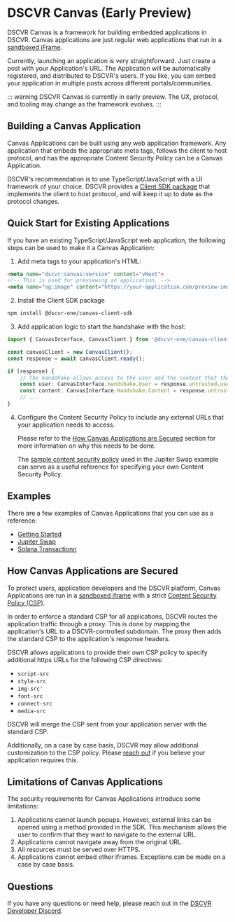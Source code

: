 # DSCVR Canvas (Early Preview)

DSCVR Canvas is a framework for building embedded applications in DSCVR. Canvas applications are just regular web applications that run in a [sandboxed iFrame](https://developer.mozilla.org/en-US/docs/Web/HTML/Element/iframe#sandbox). 

Currently, launching an application is very straightforward. Just create a post with your Application's URL. The Application will be automatically registered, and distributed to DSCVR's users. If you like, you can embed your application in multiple posts across different portals/communities.

::: warning
DSCVR Canvas is currently in early preview. The UX, protocol, and tooling may change as the framework evolves.
:::
 
## Building a Canvas Application

Canvas Applications can be built using any web application framework. Any application that embeds the appropriate meta tags, follows the client to host protocol, and has the appropriate Content Security Policy can be a Canvas Application.

DSCVR's recommendation is to use TypeScript/JavaScript with a UI framework of your choice. DSCVR provides a [Client SDK package](https://www.npmjs.com/package/@dscvr-one/canvas-client-sdk) that implements the client to host protocol, and will keep it up to date as the protocol changes.

## Quick Start for Existing Applications

If you have an existing TypeScript/JavaScript web application, the following steps can be used to make it a Canvas Application:

1. Add meta tags to your application's HTML:

```html
<meta name="dscvr:canvas:version" content="vNext">
<!-- This is used for previewing an application. -->
<meta name="og:image" content="https://your-application.com/preview-image.png">
```

2. Install the Client SDK package

```bash
npm install @dscvr-one/canvas-client-sdk
```

3. Add application logic to start the handshake with the host:

```typescript
import { CanvasInterface, CanvasClient } from '@dscvr-one/canvas-client-sdk';

const canvasClient = new CanvasClient();
const response = await canvasClient.ready();

if (response) {
    // The handshake allows access to the user and the content that the application is embedded in.
    const user: CanvasInterface.Handshake.User = response.untrusted.user;
    const content: CanvasInterface.Handshake.Content = response.untrusted.content;
    // ...
}
```

4. Configure the Content Security Policy to include any external URLs that your application needs to access. 
   
   Please refer to the [How Canvas Applications are Secured](#how-canvas-applications-are-secured) section for more information on why this needs to be done. 
   
   The [sample content security policy](https://github.com/dscvr-one/dscvr-canvas/blob/main/examples/jupiter-swap/vercel.json#L8) used in the Jupiter Swap example can serve as a useful reference for specifying your own Content Security Policy.

## Examples

There are a few examples of Canvas Applications that you can use as a reference:

- [Getting Started](https://github.com/dscvr-one/dscvr-canvas/tree/main/examples/getting-started)
- [Jupiter Swap](https://github.com/dscvr-one/dscvr-canvas/tree/main/examples/jupiter-swap)
- [Solana Transactionn](https://github.com/dscvr-one/dscvr-canvas/tree/main/examples/transaction)

## How Canvas Applications are Secured

To protect users, application developers and the DSCVR platform, Canvas Applications are run in a [sandboxed iframe](https://developer.mozilla.org/en-US/docs/Web/HTML/Element/iframe#sandbox) with a strict [Content Security Policy (CSP)](https://developer.mozilla.org/en-US/docs/Web/HTTP/CSP). 

In order to enforce a standard CSP for all applications, DSCVR routes the application traffic through a proxy. This is done by mapping the application's URL to a DSCVR-controlled subdomain. The proxy then adds the standard CSP to the application's response headers.
 
DSCVR allows applications to provide their own CSP policy to specify additional https URLs for the following CSP directives:

- `script-src`
- `style-src`
- `img-src'`
- `font-src`
- `connect-src`
- `media-src`

DSCVR will merge the CSP sent from your application server with the standard CSP.

Additionally, on a case by case basis, DSCVR may allow additional customization to the CSP policy. Please [reach out](#questions) if you believe your application requires this.

## Limitations of Canvas Applications

The security requirements for Canvas Applications introduce some limitations:

1. Applications cannot launch popups. However, external links can be opened using a method provided in the SDK. This mechanism allows the user to confirm that they want to navigate to the external URL.
2. Applications cannot navigate away from the original URL.
3. All resources must be served over HTTPS.
4. Applications cannot embed other iframes. Exceptions can be made on a case by case basis.

## Questions

If you have any questions or need help, please reach out in the [DSCVR Developer Discord](https://discord.gg/DX4CaFph3s).
